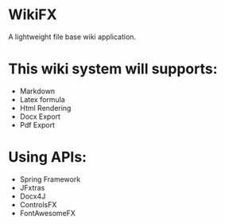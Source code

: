 # WikiFX
A lightweight file base wiki application. 

# This wiki system will supports:
* Markdown
* Latex formula
* Html Rendering
* Docx Export
* Pdf Export

# Using APIs:
* Spring Framework
* JFxtras
* Docx4J
* ControlsFX
* FontAwesomeFX
